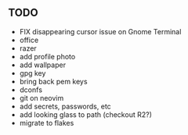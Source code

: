 ## TODO

- FIX disappearing cursor issue on Gnome Terminal
- office
- razer
- add profile photo
- add wallpaper
- gpg key
- bring back pem keys
- dconfs
- git on neovim
- add secrets, passwords, etc
- add looking glass to path (checkout R2?)
- migrate to flakes
